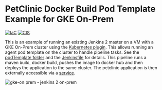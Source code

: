 # PetClinic Docker Build Pod Template Example for GKE On-Prem

[![IaC](https://app.soluble.cloud/api/v1/public/badges/5725a469-5f37-4184-9688-4d486056bb17.svg)](https://app.soluble.cloud/repos/details/github.com/jefferyfry/spring-petclinic-docker-build-podtemplate-gke-onprem)  [![CIS](https://app.soluble.cloud/api/v1/public/badges/d9b70baf-1a10-4c3a-856a-a42bdae5a9db.svg)](https://app.soluble.cloud/repos/details/github.com/jefferyfry/spring-petclinic-docker-build-podtemplate-gke-onprem)  

This is an example of running an existing Jenkins 2 master on a VM with a GKE On-Prem cluster using the [Kubernetes plugin](https://github.com/jenkinsci/kubernetes-plugin). This allows running an agent pod template on the cluster to handle pipeline tasks. See the [podTemplate folder](https://github.com/jefferyfry/spring-petclinic-docker-build-podTemplate-gkeonprem2/tree/master/podTemplate) and the [Jenkinsfile](https://github.com/jefferyfry/spring-petclinic-docker-build-podTemplate-gkeonprem2/blob/master/Jenkinsfile) for details. This pipeline runs a maven build, docker build, pushes the image to docker hub and then deploys the application to the same cluster. The petclinic application is then externally accessible via a [service](https://github.com/jefferyfry/spring-petclinic-docker-build-podTemplate-gkeonprem2/blob/master/petclinic-service.yaml).

![gke-on prem - jenkins 2 on-prem](https://user-images.githubusercontent.com/6440106/52494815-d376d000-2b83-11e9-852a-c31a99367ce9.png)



